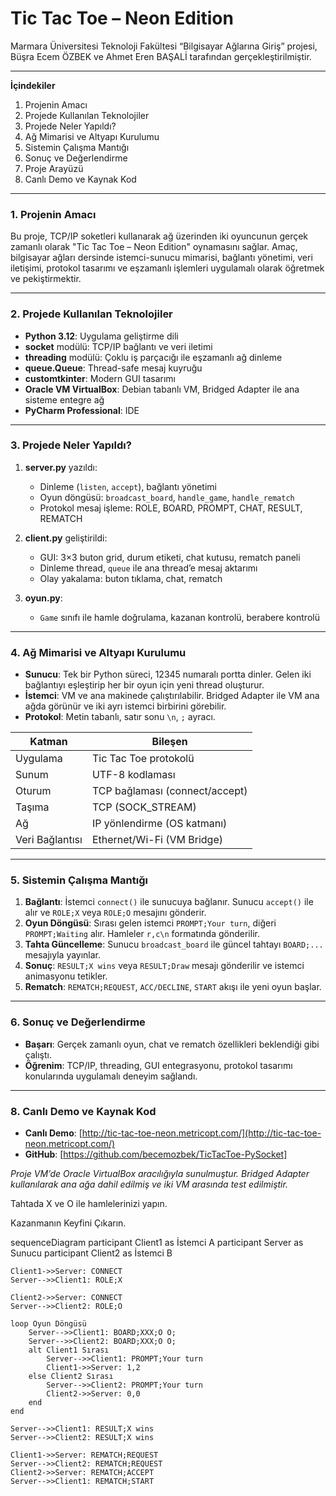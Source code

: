 # Tic Tac Toe – Neon Edition

Marmara Üniversitesi Teknoloji Fakültesi “Bilgisayar Ağlarına Giriş” projesi, Büşra Ecem ÖZBEK ve Ahmet Eren BAŞALİ tarafından gerçekleştirilmiştir.

---

**İçindekiler**

1. Projenin Amacı
2. Projede Kullanılan Teknolojiler
3. Projede Neler Yapıldı?
4. Ağ Mimarisi ve Altyapı Kurulumu
5. Sistemin Çalışma Mantığı
6. Sonuç ve Değerlendirme
7. Proje Arayüzü
8. Canlı Demo ve Kaynak Kod

---

### 1. Projenin Amacı

Bu proje, TCP/IP soketleri kullanarak ağ üzerinden iki oyuncunun gerçek zamanlı olarak "Tic Tac Toe – Neon Edition" oynamasını sağlar. Amaç, bilgisayar ağları dersinde istemci-sunucu mimarisi, bağlantı yönetimi, veri iletişimi, protokol tasarımı ve eşzamanlı işlemleri uygulamalı olarak öğretmek ve pekiştirmektir.

---

### 2. Projede Kullanılan Teknolojiler

* **Python 3.12**: Uygulama geliştirme dili
* **socket** modülü: TCP/IP bağlantı ve veri iletimi
* **threading** modülü: Çoklu iş parçacığı ile eşzamanlı ağ dinleme
* **queue.Queue**: Thread-safe mesaj kuyruğu
* **customtkinter**: Modern GUI tasarımı
* **Oracle VM VirtualBox**: Debian tabanlı VM, Bridged Adapter ile ana sisteme entegre ağ
* **PyCharm Professional**: IDE

---

### 3. Projede Neler Yapıldı?

1. **server.py** yazıldı:

   * Dinleme (`listen`, `accept`), bağlantı yönetimi
   * Oyun döngüsü: `broadcast_board`, `handle_game`, `handle_rematch`
   * Protokol mesaj işleme: ROLE, BOARD, PROMPT, CHAT, RESULT, REMATCH
2. **client.py** geliştirildi:

   * GUI: 3×3 buton grid, durum etiketi, chat kutusu, rematch paneli
   * Dinleme thread, `queue` ile ana thread’e mesaj aktarımı
   * Olay yakalama: buton tıklama, chat, rematch
3. **oyun.py**:

   * `Game` sınıfı ile hamle doğrulama, kazanan kontrolü, berabere kontrolü

---

### 4. Ağ Mimarisi ve Altyapı Kurulumu

* **Sunucu**: Tek bir Python süreci, 12345 numaralı portta dinler. Gelen iki bağlantıyı eşleştirip her bir oyun için yeni thread oluşturur.
* **İstemci**: VM ve ana makinede çalıştırılabilir. Bridged Adapter ile VM ana ağda görünür ve iki ayrı istemci birbirini görebilir.
* **Protokol**: Metin tabanlı, satır sonu `\n`, `;` ayracı.

| Katman          | Bileşen                        |
| --------------- | ------------------------------ |
| Uygulama        | Tic Tac Toe protokolü          |
| Sunum           | UTF-8 kodlaması                |
| Oturum          | TCP bağlaması (connect/accept) |
| Taşıma          | TCP (SOCK\_STREAM)             |
| Ağ              | IP yönlendirme (OS katmanı)    |
| Veri Bağlantısı | Ethernet/Wi-Fi (VM Bridge)     |

---

### 5. Sistemin Çalışma Mantığı

1. **Bağlantı**: İstemci `connect()` ile sunucuya bağlanır. Sunucu `accept()` ile alır ve `ROLE;X` veya `ROLE;O` mesajını gönderir.
2. **Oyun Döngüsü**: Sırası gelen istemci `PROMPT;Your turn`, diğeri `PROMPT;Waiting` alır. Hamleler `r,c\n` formatında gönderilir.
3. **Tahta Güncelleme**: Sunucu `broadcast_board` ile güncel tahtayı `BOARD;...` mesajıyla yayınlar.
4. **Sonuç**: `RESULT;X wins` veya `RESULT;Draw` mesajı gönderilir ve istemci animasyonu tetikler.
5. **Rematch**: `REMATCH;REQUEST`, `ACC/DECLINE`, `START` akışı ile yeni oyun başlar.

---

### 6. Sonuç ve Değerlendirme

* **Başarı**: Gerçek zamanlı oyun, chat ve rematch özellikleri beklendiği gibi çalıştı.
* **Öğrenim**: TCP/IP, threading, GUI entegrasyonu, protokol tasarımı konularında uygulamalı deneyim sağlandı.


---

### 8. Canlı Demo ve Kaynak Kod

* **Canlı Demo**: [http://tic-tac-toe-neon.metricopt.com/](http://tic-tac-toe-neon.metricopt.com/)
* **GitHub**: [https://github.com/becemozbek/TicTacToe-PySocket]

*Proje VM’de Oracle VirtualBox aracılığıyla sunulmuştur. Bridged Adapter kullanılarak ana ağa dahil edilmiş ve iki VM arasında test edilmiştir.*


Tahtada X ve O ile hamlelerinizi yapın.

Kazanmanın Keyfini Çıkarın. 


sequenceDiagram
    participant Client1 as İstemci A
    participant Server  as Sunucu
    participant Client2 as İstemci B

    Client1->>Server: CONNECT
    Server-->>Client1: ROLE;X

    Client2->>Server: CONNECT
    Server-->>Client2: ROLE;O

    loop Oyun Döngüsü
        Server-->>Client1: BOARD;XXX;O O;
        Server-->>Client2: BOARD;XXX;O O;
        alt Client1 Sırası
            Server-->>Client1: PROMPT;Your turn
            Client1->>Server: 1,2
        else Client2 Sırası
            Server-->>Client2: PROMPT;Your turn
            Client2->>Server: 0,0
        end
    end

    Server-->>Client1: RESULT;X wins
    Server-->>Client2: RESULT;X wins

    Client1->>Server: REMATCH;REQUEST
    Server-->>Client2: REMATCH;REQUEST
    Client2->>Server: REMATCH;ACCEPT
    Server-->>Client1: REMATCH;START


